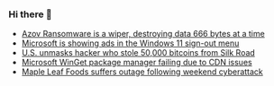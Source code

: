 ### Hi there 👋

<!--START_SECTION:feed-->
* [Azov Ransomware is a wiper, destroying data 666 bytes at a time](https://www.bleepingcomputer.com/news/security/azov-ransomware-is-a-wiper-destroying-data-666-bytes-at-a-time/)
* [Microsoft is showing ads in the Windows 11 sign-out menu](https://www.bleepingcomputer.com/news/microsoft/microsoft-is-showing-ads-in-the-windows-11-sign-out-menu/)
* [U.S. unmasks hacker who stole 50,000 bitcoins from Silk Road](https://www.bleepingcomputer.com/news/security/us-unmasks-hacker-who-stole-50-000-bitcoins-from-silk-road/)
* [Microsoft WinGet package manager failing due to CDN issues](https://www.bleepingcomputer.com/news/microsoft/microsoft-winget-package-manager-failing-due-to-cdn-issues/)
* [Maple Leaf Foods suffers outage following weekend cyberattack](https://www.bleepingcomputer.com/news/security/maple-leaf-foods-suffers-outage-following-weekend-cyberattack/)
<!--END_SECTION:feed-->

<!--
**frankenk/frankenk** is a ✨ _special_ ✨ repository because its `README.md` (this file) appears on your GitHub profile.

Here are some ideas to get you started:

- 🔭 I’m currently working on ...
- 🌱 I’m currently learning ...
- 👯 I’m looking to collaborate on ...
- 🤔 I’m looking for help with ...
- 💬 Ask me about ...
- 📫 How to reach me: ...
- 😄 Pronouns: ...
- ⚡ Fun fact: ...
-->



